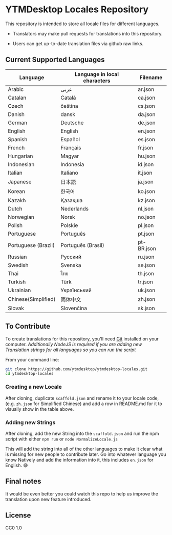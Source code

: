 # YTMDesktop Locales Repository

This repository is intended to store all locale files for different languages.

- Translators may make pull requests for translations into this repository.

- Users can get up-to-date translation files via github raw links.

## Current Supported Languages

| Language              | Language in local characters | Filename |
| ----------------------| -----------------------------| -------- |
| Arabic                | عربى                         | ar.json |
| Catalan               | Català                       | ca.json |
| Czech                 | čeština                      | cs.json |
| Danish                | dansk                        | da.json |
| German                | Deutsche                     | de.json |
| English               | English                      | en.json |
| Spanish               | Español                      | es.json |
| French                | Français                     | fr.json |
| Hungarian             | Magyar                       | hu.json |
| Indonesian            | Indonesia                    | id.json |
| Italian               | Italiano                     | it.json |
| Japanese              | 日本語                       | ja.json |
| Korean                | 한국어                       | ko.json |
| Kazakh                | Қазақша                      | kz.json |
| Dutch                 | Nederlands                   | nl.json |
| Norwegian             | Norsk                        | no.json |
| Polish                | Polskie                      | pl.json |
| Portuguese            | Português                    | pt.json |
| Portuguese (Brazil)   | Português (Brasil)           | pt-BR.json |
| Russian               | Pусский                      | ru.json |
| Swedish               | Svenska                      | se.json |
| Thai                  | ไทย                          | th.json |
| Turkish               | Türk                         | tr.json |
| Ukrainian             | Український                  | uk.json |
| Chinese(Simplified)   | 简体中文                     | zh.json |
| Slovak                | Slovenčina                   | sk.json |

## To Contribute

To create translations for this repository, you'll need [Git](https://git-scm.com/downloads) installed on your computer. *Additionally NodeJS is required if you are adding new Translation strings for all languages so you can run the script*

From your command line:

```sh
git clone https://github.com/ytmdesktop/ytmdesktop-locales.git
cd ytmdesktop-locales
```

### Creating a new Locale
After cloning, duplicate `scaffold.json` and rename it to your locale code, (e.g. `zh.json` for Simplified Chinese) and add a row in README.md for it to visually show in the table above.

### Adding new Strings
After cloning, add the new String into the `scaffold.json` and run the npm script with either `npm run` or `node NormalizeLocale.js`

This will add the string into all of the other languages to make it clear what is missing for new people to contribute later. Go into whatever language you know Natively and add the information into it, this includes `en.json` for English. 😄

## Final notes
It would be even better you could watch this repo to help us improve the translation upon new feature introduced.

## License
CC0 1.0
